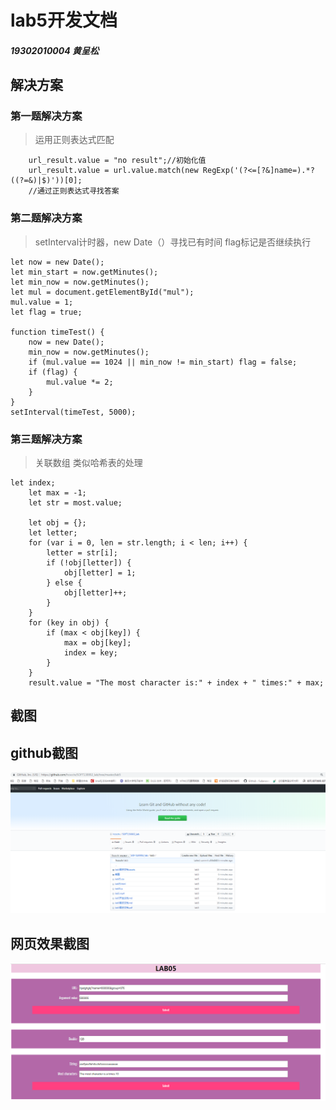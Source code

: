 # lab5开发文档

##### 19302010004 黄呈松

## 解决方案

### 第一题解决方案
> 运用正则表达式匹配
```
    url_result.value = "no result";//初始化值
    url_result.value = url.value.match(new RegExp('(?<=[?&]name=).*?((?=&)|$)'))[0];
    //通过正则表达式寻找答案
```

### 第二题解决方案
> setInterval计时器，new Date（）寻找已有时间 flag标记是否继续执行
```
let now = new Date();
let min_start = now.getMinutes();
let min_now = now.getMinutes();
let mul = document.getElementById("mul");
mul.value = 1;
let flag = true;

function timeTest() {
    now = new Date();
    min_now = now.getMinutes();
    if (mul.value == 1024 || min_now != min_start) flag = false;
    if (flag) {
        mul.value *= 2;
    }
}
setInterval(timeTest, 5000);
```

### 第三题解决方案
> 关联数组 类似哈希表的处理
```
let index;
    let max = -1;
    let str = most.value;

    let obj = {};
    let letter;
    for (var i = 0, len = str.length; i < len; i++) {
        letter = str[i];
        if (!obj[letter]) {
            obj[letter] = 1;
        } else {
            obj[letter]++;
        }
    }
    for (key in obj) {
        if (max < obj[key]) {
            max = obj[key];
            index = key;
        }
    }
    result.value = "The most character is:" + index + " times:" + max;
```
## 截图

## github截图
![github截图](截图/github截图.png)
## 网页效果截图
![网页效果](截图/网页效果截图.png)